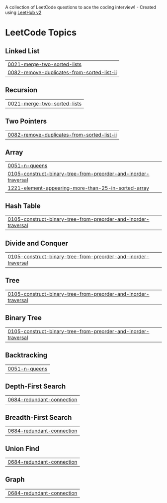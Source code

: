 A collection of LeetCode questions to ace the coding interview! - Created using [LeetHub v2](https://github.com/arunbhardwaj/LeetHub-2.0)
<!---LeetCode Topics Start-->
# LeetCode Topics
## Linked List
|  |
| ------- |
| [0021-merge-two-sorted-lists](https://github.com/HARSHITA4170/leetcode/tree/master/0021-merge-two-sorted-lists) |
| [0082-remove-duplicates-from-sorted-list-ii](https://github.com/HARSHITA4170/leetcode/tree/master/0082-remove-duplicates-from-sorted-list-ii) |
## Recursion
|  |
| ------- |
| [0021-merge-two-sorted-lists](https://github.com/HARSHITA4170/leetcode/tree/master/0021-merge-two-sorted-lists) |
## Two Pointers
|  |
| ------- |
| [0082-remove-duplicates-from-sorted-list-ii](https://github.com/HARSHITA4170/leetcode/tree/master/0082-remove-duplicates-from-sorted-list-ii) |
## Array
|  |
| ------- |
| [0051-n-queens](https://github.com/HARSHITA4170/leetcode/tree/master/0051-n-queens) |
| [0105-construct-binary-tree-from-preorder-and-inorder-traversal](https://github.com/HARSHITA4170/leetcode/tree/master/0105-construct-binary-tree-from-preorder-and-inorder-traversal) |
| [1221-element-appearing-more-than-25-in-sorted-array](https://github.com/HARSHITA4170/leetcode/tree/master/1221-element-appearing-more-than-25-in-sorted-array) |
## Hash Table
|  |
| ------- |
| [0105-construct-binary-tree-from-preorder-and-inorder-traversal](https://github.com/HARSHITA4170/leetcode/tree/master/0105-construct-binary-tree-from-preorder-and-inorder-traversal) |
## Divide and Conquer
|  |
| ------- |
| [0105-construct-binary-tree-from-preorder-and-inorder-traversal](https://github.com/HARSHITA4170/leetcode/tree/master/0105-construct-binary-tree-from-preorder-and-inorder-traversal) |
## Tree
|  |
| ------- |
| [0105-construct-binary-tree-from-preorder-and-inorder-traversal](https://github.com/HARSHITA4170/leetcode/tree/master/0105-construct-binary-tree-from-preorder-and-inorder-traversal) |
## Binary Tree
|  |
| ------- |
| [0105-construct-binary-tree-from-preorder-and-inorder-traversal](https://github.com/HARSHITA4170/leetcode/tree/master/0105-construct-binary-tree-from-preorder-and-inorder-traversal) |
## Backtracking
|  |
| ------- |
| [0051-n-queens](https://github.com/HARSHITA4170/leetcode/tree/master/0051-n-queens) |
## Depth-First Search
|  |
| ------- |
| [0684-redundant-connection](https://github.com/HARSHITA4170/leetcode/tree/master/0684-redundant-connection) |
## Breadth-First Search
|  |
| ------- |
| [0684-redundant-connection](https://github.com/HARSHITA4170/leetcode/tree/master/0684-redundant-connection) |
## Union Find
|  |
| ------- |
| [0684-redundant-connection](https://github.com/HARSHITA4170/leetcode/tree/master/0684-redundant-connection) |
## Graph
|  |
| ------- |
| [0684-redundant-connection](https://github.com/HARSHITA4170/leetcode/tree/master/0684-redundant-connection) |
<!---LeetCode Topics End-->
